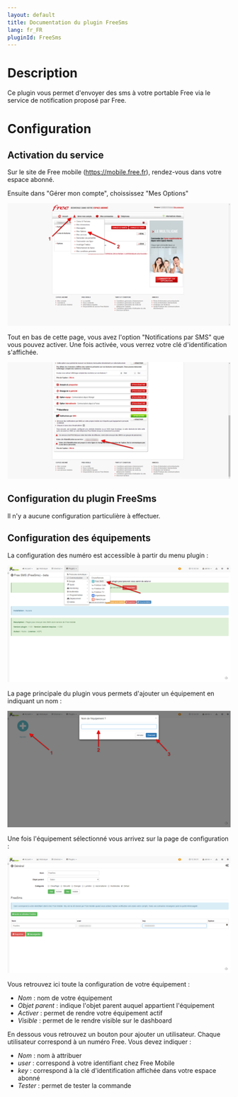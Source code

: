 ```yaml
---
layout: default
title: Documentation du plugin FreeSms
lang: fr_FR
pluginId: FreeSms
---
```


Description
===========

Ce plugin vous permet d'envoyer des sms à votre portable Free via le service de notification proposé par Free.

Configuration
=============

Activation du service
------------------------

Sur le site de Free mobile (https://mobile.free.fr), rendez-vous dans votre espace abonné.

Ensuite dans "Gérer mon compte", choississez "Mes Options"

![Mes Options](../images/freesms1.png)

Tout en bas de cette page, vous avez l'option "Notifications par SMS" que vous pouvez activer.
Une fois activée, vous verrez votre clé d'identification s'affichée.

![Mes Options](../images/freesms2.png)

Configuration du plugin FreeSms
-------------------------------

Il n'y a aucune configuration particulière à effectuer.

Configuration des équipements
--------------------------------

La configuration des numéro est accessible à partir du menu plugin : 

![Mes Options](../images/freesms3.png)

La page principale du plugin vous permets d'ajouter un équipement en indiquant un nom :

![Mes Options](../images/freesms4.png)

Une fois l'équipement sélectionné vous arrivez sur la page de configuration :

![Mes Options](../images/freesms5.png)

Vous retrouvez ici toute la configuration de votre équipement : 

* *Nom* : nom de votre équipement
* *Objet parent* : indique l'objet parent auquel appartient l'équipement
* *Activer* : permet de rendre votre équipement actif
* *Visible* : permet de le rendre visible sur le dashboard

En dessous vous retrouvez un bouton pour ajouter un utilisateur. Chaque utilisateur correspond à un numéro Free.
Vous devez indiquer :

* *Nom* : nom à attribuer
* *user* : correspond à votre identifiant chez Free Mobile
* *key* : correspond à la clé d'identification affichée dans votre espace abonné
* *Tester* : permet de tester la commande